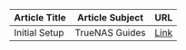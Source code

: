 | Article Title | Article Subject | URL |
| ------------- | -------------- | --- |
| Initial Setup | TrueNAS Guides | [Link](https://www.ixsystems.com/documentation/truenas/11.2-U6-legacy/tn_initial.html) |
